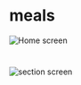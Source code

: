 # meals

![Home screen](https://i.imgur.com/e0Ec1Fw.png)

#

![section screen](https://i.imgur.com/LZ9iHQR.png)
